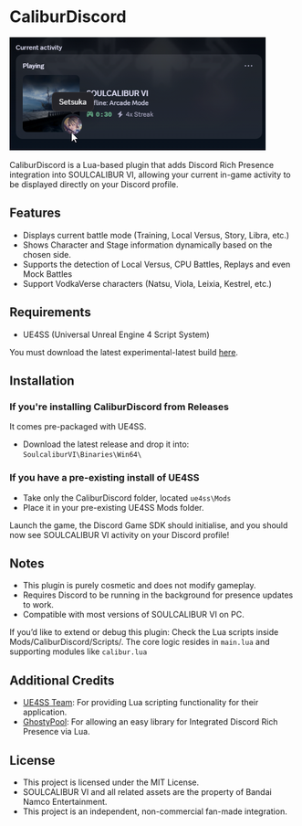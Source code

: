 # CaliburDiscord
![](images/preview.webp)

CaliburDiscord is a Lua-based plugin that adds Discord Rich Presence integration into SOULCALIBUR VI, allowing your current in-game activity to be displayed directly on your Discord profile.

## Features

- Displays current battle mode (Training, Local Versus, Story, Libra, etc.)
- Shows Character and Stage information dynamically based on the chosen side.
- Supports the detection of Local Versus, CPU Battles, Replays and even Mock Battles
- Support VodkaVerse characters (Natsu, Viola, Leixia, Kestrel, etc.)

## Requirements

- UE4SS (Universal Unreal Engine 4 Script System)

You must download the latest experimental-latest build [here](https://github.com/UE4SS-RE/RE-UE4SS/tree/experimental-latest).

## Installation
### If you're installing CaliburDiscord from Releases
It comes pre-packaged with UE4SS.
- Download the latest release and drop it into: `SoulcaliburVI\Binaries\Win64\`
### If you have a pre-existing install of UE4SS
- Take only the CaliburDiscord folder, located `ue4ss\Mods`
- Place it in your pre-existing UE4SS Mods folder.

Launch the game, the Discord Game SDK should initialise, and you should now see SOULCALIBUR VI activity on your Discord profile!

## Notes

- This plugin is purely cosmetic and does not modify gameplay.
- Requires Discord to be running in the background for presence updates to work.
- Compatible with most versions of SOULCALIBUR VI on PC.

If you’d like to extend or debug this plugin:
Check the Lua scripts inside Mods/CaliburDiscord/Scripts/.
The core logic resides in `main.lua` and supporting modules like `calibur.lua`

## Additional Credits
- [UE4SS Team](https://github.com/UE4SS-RE/RE-UE4SS/releases/tag/experimental-latest): For providing Lua scripting functionality for their application.
- [GhostyPool](https://github.com/GhostyPool/DiscordRPC-Lua): For allowing an easy library for Integrated Discord Rich Presence via Lua.

## License

- This project is licensed under the MIT License.
- SOULCALIBUR VI and all related assets are the property of Bandai Namco Entertainment.
- This project is an independent, non-commercial fan-made integration.
